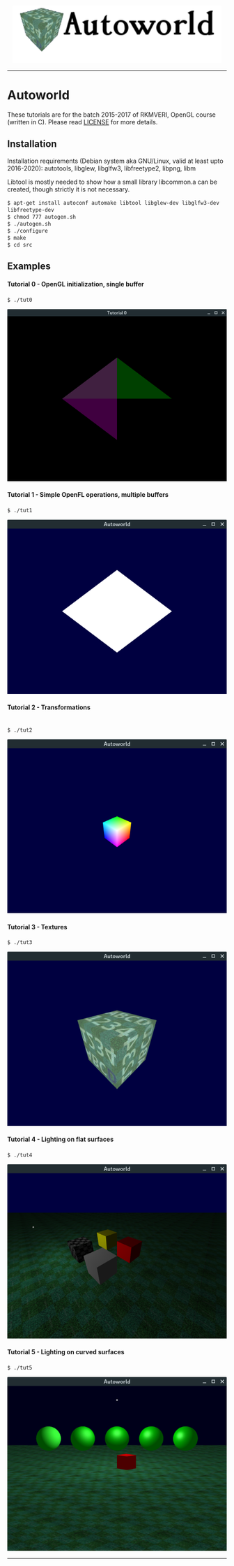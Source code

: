 <p align="center">
    <img src="img/autoworld_logo.png" width="480"\>
</p>

***

# Autoworld

These tutorials are for the batch 2015-2017 of RKMVERI, OpenGL course (written in C). Please read [LICENSE](LICENSE) for more details.


## Installation

Installation requirements (Debian system aka GNU/Linux, valid at least upto 2016-2020): 
autotools, libglew, libglfw3, libfreetype2, libpng, libm

Libtool is mostly needed to show how a small library libcommon.a can be created, though strictly 
it is not necessary.


```
$ apt-get install autoconf automake libtool libglew-dev libglfw3-dev libfreetype-dev
$ chmod 777 autogen.sh
$ ./autogen.sh
$ ./configure
$ make
$ cd src
```


## Examples

#### Tutorial 0 - OpenGL initialization, single buffer

```
$ ./tut0
```

![Tutorial 0](img/tut0.png)



#### Tutorial 1 - Simple OpenFL operations, multiple buffers

```
$ ./tut1
```

![Tutorial 1](img/tut1.png)


#### Tutorial 2 - Transformations

```

$ ./tut2
```

![Tutorial 2](img/tut2.png)


#### Tutorial 3 - Textures

```
$ ./tut3
```

![Tutorial 3](img/tut3.png)


#### Tutorial 4 - Lighting on flat surfaces

```
$ ./tut4
```

![Tutorial 4](img/tut4.png)

#### Tutorial 5 - Lighting on curved surfaces

```
$ ./tut5
```
![Tutorial 5](img/tut5.png)

***
